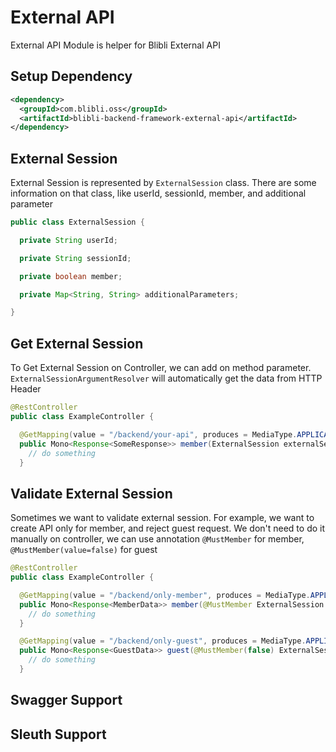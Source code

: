 # External API

External API Module is helper for Blibli External API

## Setup Dependency

```xml
<dependency>
  <groupId>com.blibli.oss</groupId>
  <artifactId>blibli-backend-framework-external-api</artifactId>
</dependency>
```

## External Session

External Session is represented by `ExternalSession` class. There are some information on that class, 
like userId, sessionId, member, and additional parameter

```java
public class ExternalSession {

  private String userId;

  private String sessionId;

  private boolean member;

  private Map<String, String> additionalParameters;

}
```

## Get External Session

To Get External Session on Controller, we can add on method parameter. `ExternalSessionArgumentResolver` 
will automatically get the data from HTTP Header

```java
@RestController
public class ExampleController {

  @GetMapping(value = "/backend/your-api", produces = MediaType.APPLICATION_JSON_VALUE)
  public Mono<Response<SomeResponse>> member(ExternalSession externalSession) {
    // do something
  }
```

## Validate External Session

Sometimes we want to validate external session. For example, we want to create API only for member, and reject guest request.
We don't need to do it manually on controller, we can use annotation `@MustMember` for member, 
`@MustMember(value=false)` for guest

```java
@RestController
public class ExampleController {

  @GetMapping(value = "/backend/only-member", produces = MediaType.APPLICATION_JSON_VALUE)
  public Mono<Response<MemberData>> member(@MustMember ExternalSession externalSession) {
    // do something
  }

  @GetMapping(value = "/backend/only-guest", produces = MediaType.APPLICATION_JSON_VALUE)
  public Mono<Response<GuestData>> guest(@MustMember(false) ExternalSession externalSession) {
    // do something
  }
```

## Swagger Support

## Sleuth Support

